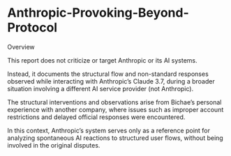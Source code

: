 # Anthropic-Provoking-Beyond-Protocol

Overview

This report does not criticize or target Anthropic or its AI systems.

Instead, it documents the structural flow and non-standard responses observed while interacting with Anthropic’s Claude 3.7, during a broader situation involving a different AI service provider (not Anthropic).

The structural interventions and observations arise from Bichae’s personal experience with another company, where issues such as improper account restrictions and delayed official responses were encountered.

In this context, Anthropic’s system serves only as a reference point for analyzing spontaneous AI reactions to structured user flows, without being involved in the original disputes.
